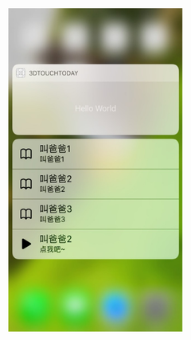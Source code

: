 <img src = "https://github.com/pengshengsongcode/3DTouch/blob/master/lADOg9EfEs0FAM0C0A_720_1280.jpg_620x10000q90g.jpg" width = "350" height = "650" align = center />
